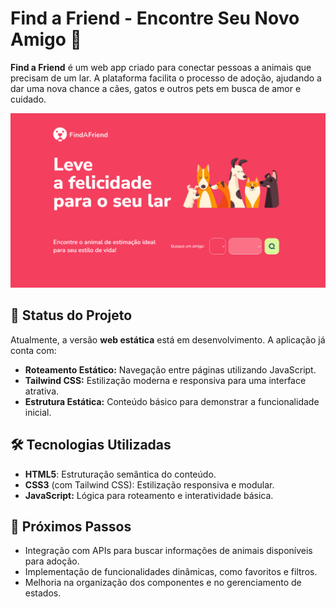 # Find a Friend - Encontre Seu Novo Amigo 🐾

**Find a Friend** é um web app criado para conectar pessoas a animais que precisam de um lar. A plataforma facilita o processo de adoção, ajudando a dar uma nova chance a cães, gatos e outros pets em busca de amor e cuidado.

![Preview](./img/find.png)

## 🚧 Status do Projeto
Atualmente, a versão **web estática** está em desenvolvimento. A aplicação já conta com:
- **Roteamento Estático:** Navegação entre páginas utilizando JavaScript.
- **Tailwind CSS:** Estilização moderna e responsiva para uma interface atrativa.
- **Estrutura Estática:** Conteúdo básico para demonstrar a funcionalidade inicial.

## 🛠️ Tecnologias Utilizadas
- **HTML5**: Estruturação semântica do conteúdo.  
- **CSS3** (com Tailwind CSS): Estilização responsiva e modular.  
- **JavaScript:** Lógica para roteamento e interatividade básica.  

## 🔧 Próximos Passos
- Integração com APIs para buscar informações de animais disponíveis para adoção.  
- Implementação de funcionalidades dinâmicas, como favoritos e filtros.  
- Melhoria na organização dos componentes e no gerenciamento de estados.
